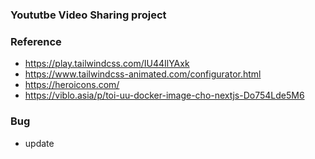 ### Yoututbe Video Sharing project



### Reference
- https://play.tailwindcss.com/IU44IlYAxk
- https://www.tailwindcss-animated.com/configurator.html
- https://heroicons.com/
- https://viblo.asia/p/toi-uu-docker-image-cho-nextjs-Do754Lde5M6

### Bug
- update